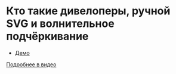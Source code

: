# Кто такие дивелоперы, ручной SVG и волнительное подчёркивание

- [Демо](https://pepelsbey.github.io/playground/8/)

[Подробнее в видео](https://youtu.be/Me4j7QeKBCM)
